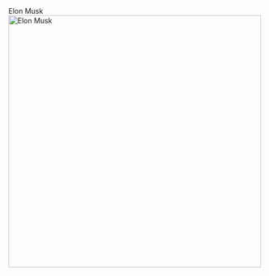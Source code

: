<html lang="en">
<head>
</h1>Elon Musk</h1>
</head>
<body>
    <img src="https://www.investopedia.com/thmb/XJDLdvCuNbcWk_EVZzXx84ae82c=/1500x0/filters:no_upscale():max_bytes(150000):strip_icc()/GettyImages-1258889149-1f50bb87f9d54dca87813923f12ac94b.jpg" alt="Elon Musk" width="500">
</body>
</html>
